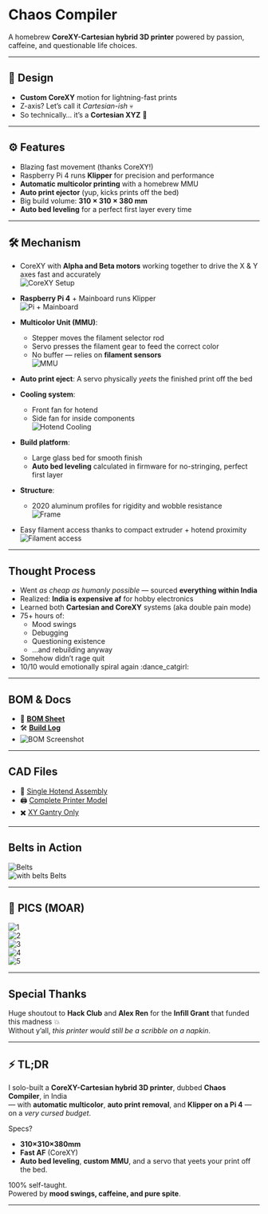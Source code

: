 # Chaos Compiler 

A homebrew **CoreXY-Cartesian hybrid 3D printer** powered by passion, caffeine, and questionable life choices.

---

## 🚧 Design

- **Custom CoreXY** motion for lightning-fast prints  
- Z-axis? Let’s call it *Cartesian-ish* 💀  
- So technically… it’s a **Cortesian XYZ** 👀

---

## ⚙️ Features

- Blazing fast movement (thanks CoreXY!)
- Raspberry Pi 4 runs **Klipper** for precision and performance
- **Automatic multicolor printing** with a homebrew MMU
- **Auto print ejector** (yup, kicks prints off the bed)
- Big build volume: **310 × 310 × 380 mm**
- **Auto bed leveling** for a perfect first layer every time

---

## 🛠️ Mechanism

- CoreXY with **Alpha and Beta motors** working together to drive the X & Y axes fast and accurately  
  ![CoreXY Setup](https://github.com/user-attachments/assets/a7243b92-6a62-429e-857b-2abc0ea881ad)

- **Raspberry Pi 4** + Mainboard runs Klipper  
  ![Pi + Mainboard](https://github.com/user-attachments/assets/63fb2703-6142-405c-addb-55b013b764ea)

- **Multicolor Unit (MMU)**:
  - Stepper moves the filament selector rod
  - Servo presses the filament gear to feed the correct color
  - No buffer — relies on **filament sensors**  
  ![MMU](https://github.com/user-attachments/assets/e194372e-0d3c-43a0-b6ca-9d0f9ecf97a1)

- **Auto print eject**: A servo physically *yeets* the finished print off the bed

- **Cooling system**:
  - Front fan for hotend
  - Side fan for inside components  
  ![Hotend Cooling](https://github.com/user-attachments/assets/0bfb879b-00e8-42b1-a770-25ff2abe0873)

- **Build platform**:  
  - Large glass bed for smooth finish
  - **Auto bed leveling** calculated in firmware for no-stringing, perfect first layer

- **Structure**:
  - 2020 aluminum profiles for rigidity and wobble resistance  
  ![Frame](https://github.com/user-attachments/assets/db1553ec-8795-4c5c-9c11-a6e7c9b342ce)

- Easy filament access thanks to compact extruder + hotend proximity  
  ![Filament access](https://github.com/user-attachments/assets/fbbb5669-e08e-4016-a92b-0ec9aa149486)

---

##  Thought Process

- Went *as cheap as humanly possible* — sourced **everything within India**
- Realized: **India is expensive af** for hobby electronics
- Learned both **Cartesian and CoreXY** systems (aka double pain mode)
- 75+ hours of:
  - Mood swings
  - Debugging
  - Questioning existence
  - …and rebuilding anyway  
- Somehow didn’t rage quit  
- 10/10 would emotionally spiral again :dance_catgirl:

---

##  BOM & Docs

- 📄 **[BOM Sheet](https://docs.google.com/spreadsheets/d/1VOcx1vCP93SXvwvrw4UESpFi0AxCleXlYnAZV9N3jMY/edit?usp=sharing)**  
- 🛠️ **[Build Log](https://github.com/souptik-samanta/ChaosCompiler/blob/main/notes.md)**  
- ![BOM Screenshot](https://github.com/user-attachments/assets/dc984c80-3bb9-4fc6-a29b-69e23738e542)

---

##  CAD Files

- 🔩 [Single Hotend Assembly](https://a360.co/3FXtdJx)  
- 🖨️ [Complete Printer Model](https://a360.co/3G4sTc2)  
- ✖️ [XY Gantry Only](https://a360.co/426t92P)

---

##  Belts in Action

![Belts](https://github.com/user-attachments/assets/c2e7f595-6bf5-4305-a476-45951381735e)  
![with belts Belts](https://github.com/user-attachments/assets/3677386c-c424-4aaf-881b-214cb3d7efc7)

---

## 📸 PICS (MOAR)

![1](https://github.com/user-attachments/assets/6d9971ef-22b5-4dcb-ac71-665df1e11be7)  
![2](https://github.com/user-attachments/assets/3bd4bddb-f431-4881-84cd-83be45c938c4)  
![3](https://github.com/user-attachments/assets/8673f5e1-9688-495d-b3ad-59fc20479ba1)  
![4](https://github.com/user-attachments/assets/e642f240-1160-4d96-9e84-dd841f1435c5)  
![5](https://github.com/user-attachments/assets/8d863b76-50c6-4194-970c-554a28fc71a8)

---

##  Special Thanks

Huge shoutout to **Hack Club** and **Alex Ren** for the **Infill Grant** that funded this madness 💥  
Without y’all, *this printer would still be a scribble on a napkin*.

---

## ⚡ TL;DR

I solo-built a **CoreXY-Cartesian hybrid 3D printer**, dubbed **Chaos Compiler**, in India  
— with **automatic multicolor**, **auto print removal**, and **Klipper on a Pi 4** —  
on a *very cursed budget*.  

Specs?  
- **310×310×380mm**  
- **Fast AF** (CoreXY)  
- **Auto bed leveling**, **custom MMU**, and a servo that yeets your print off the bed.  

100% self-taught.  
Powered by **mood swings, caffeine, and pure spite**.

---
